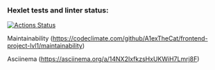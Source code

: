 ### Hexlet tests and linter status:

[![Actions Status](https://github.com/A1exTheCat/frontend-project-lvl1/workflows/hexlet-check/badge.svg)](https://github.com/A1exTheCat/frontend-project-lvl1/actions)

Maintainability
(https://codeclimate.com/github/A1exTheCat/frontend-project-lvl1/maintainability)

Asciinema
(https://asciinema.org/a/14NX2IxfkzsHxUKWiH7Lmrj8F)
